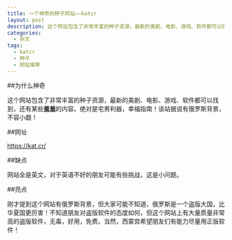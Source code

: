 ```yaml
---
title: 一个神奇的种子网站——katcr
layout: post
description: 这个网站包含了非常丰富的种子资源，最新的美剧、电影、游戏、软件都可以找到，还有某些羞羞的内容。绝对是宅男利器，幸福指南！该站据说有俄罗斯背景，不容小觑！
categories:
  - 杂文
tags: 
  - katcr
  - 种子
  - 网站推荐
---
```


##为什么神奇

这个网站包含了非常丰富的种子资源，最新的美剧、电影、游戏、软件都可以找到，还有某些**羞羞**的内容。绝对是宅男利器，幸福指南！该站据说有俄罗斯背景，不容小觑！

##网址

https://kat.cr/

##缺点

网站全是英文，对于英语不好的朋友可能有些挑战，这是小问题。

##亮点

刚才提到这个网站有俄罗斯背景，但大家可能不知道，俄罗斯是一个盗版大国，比华夏国更厉害！不知道朋友对盗版软件的态度如何，但这个网站上有大量质量非常高的盗版软件，无毒，好用，免费。当然，西蒙宫希望朋友们有能力尽量用正版软件！